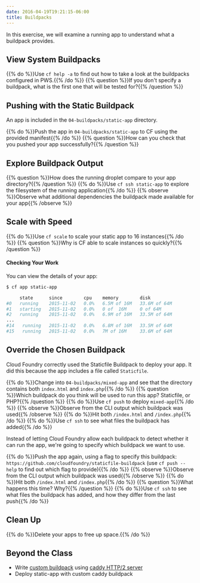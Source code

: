 ```yaml
---
date: 2016-04-19T19:21:15-06:00
title: Buildpacks
---
```


In this exercise, we will examine a running app to understand what a buildpack provides.

## View System Buildpacks

{{% do %}}Use `cf help -a` to find out how to take a look at the buildpacks configured in PWS.{{% /do %}}
{{% question %}}If you don't specify a buildpack, what is the first one that will be tested for?{{% /question %}}


## Pushing with the Static Buildpack

An app is included in the `04-buildpacks/static-app` directory.

{{% do %}}Push the app in `04-buildpacks/static-app` to CF using the provided manifest{{% /do %}}
{{% question %}}How can you check that you pushed your app successfully?{{% /question %}}

## Explore Buildpack Output

{{% question %}}How does the running droplet compare to your app directory?{{% /question %}}
{{% do %}}Use `cf ssh static-app` to explore the filesystem of the running application{{% /do %}}
{{% observe %}}Observe what additional dependencies the buildpack made available for your app{{% /observe %}}

## Scale with Speed

{{% do %}}Use `cf scale` to scale your static app to 16 instances{{% /do %}}
{{% question %}}Why is CF able to scale instances so quickly?{{% /question %}}


#### Checking Your Work

You can view the details of your app:

```sh
$ cf app static-app

     state      since        cpu    memory        disk
#0   running    2015-11-02   0.0%   6.5M of 16M   33.6M of 64M
#1   starting   2015-11-02   0.0%   0 of  16M     0 of 64M
#2   running    2015-11-02   0.0%   6.9M of 16M   33.5M of 64M
...
#14   running   2015-11-02   0.0%   6.8M of 16M   33.5M of 64M
#15   running   2015-11-02   0.0%   7M of 16M     33.6M of 64M
```


## Override the Chosen Buildpack

Cloud Foundry correctly used the Staticfile Buildpack to deploy your app. It did this because the app includes a file
called `Staticfile`.

{{% do %}}Change into `04-buildpacks/mixed-app` and see that the directory contains both `index.html` and `index.php`{{% /do %}}
{{% question %}}Which buildpack do you think will be used to run this app? Staticfile, or PHP?{{% /question %}}
{{% do %}}Use `cf push` to deploy `mixed-app`{{% /do %}}
{{% observe %}}Observe from the CLI output which buildpack was used{{% /observe %}}
{{% do %}}Hit both `/index.html` and `/index.php`{{% /do %}}
{{% do %}}Use `cf ssh` to see what files the buildpack has added{{% /do %}}

Instead of letting Cloud Foundry allow each buildpack to detect whether it can run the app, we're going to specify which buildpack we want to use.

{{% do %}}Push the app again, using a flag to specify this buildpack: `https://github.com/cloudfoundry/staticfile-buildpack` (use `cf push --help` to find out which flag to provide){{% /do %}}
{{% observe %}}Observe from the CLI output which buildpack was used{{% /observe %}}
{{% do %}}Hit both `/index.html` and `/index.php`{{% /do %}}
{{% question %}}What happens this time? Why?{{% /question %}}
{{% do %}}Use `cf ssh` to see what files the buildpack has added, and how they differ from the last push{{% /do %}}


## Clean Up

{{% do %}}Delete your apps to free up space.{{% /do %}}

## Beyond the Class

  * Write [custom buildpack](https://docs.cloudfoundry.org/buildpacks/custom.html) using [caddy HTTP/2 server](https://caddyserver.com/)
  * Deploy static-app with custom caddy buildpack

